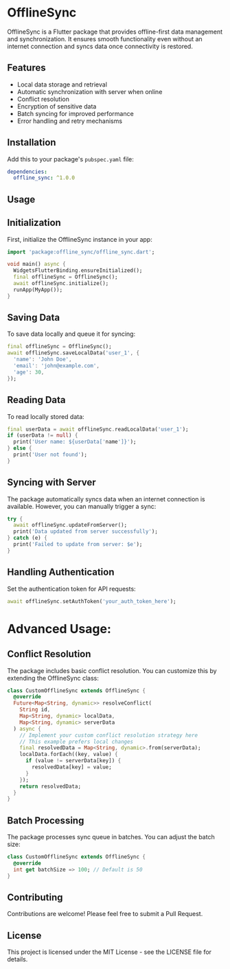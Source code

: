 # OfflineSync

OfflineSync is a Flutter package that provides offline-first data management and synchronization. It ensures smooth functionality even without an internet connection and syncs data once connectivity is restored.

## Features

- Local data storage and retrieval
- Automatic synchronization with server when online
- Conflict resolution
- Encryption of sensitive data
- Batch syncing for improved performance
- Error handling and retry mechanisms

## Installation

Add this to your package's `pubspec.yaml` file:

```yaml
dependencies:
  offline_sync: ^1.0.0
```

## Usage

## Initialization
First, initialize the OfflineSync instance in your app:

```dart
import 'package:offline_sync/offline_sync.dart';

void main() async {
  WidgetsFlutterBinding.ensureInitialized();
  final offlineSync = OfflineSync();
  await offlineSync.initialize();
  runApp(MyApp());
}
```

## Saving Data
To save data locally and queue it for syncing:
```dart
final offlineSync = OfflineSync();
await offlineSync.saveLocalData('user_1', {
  'name': 'John Doe',
  'email': 'john@example.com',
  'age': 30,
});
```

## Reading Data
To read locally stored data:
```dart
final userData = await offlineSync.readLocalData('user_1');
if (userData != null) {
  print('User name: ${userData['name']}');
} else {
  print('User not found');
}
```

## Syncing with Server
The package automatically syncs data when an internet connection is available. However, you can manually trigger a sync:

```dart
try {
  await offlineSync.updateFromServer();
  print('Data updated from server successfully');
} catch (e) {
  print('Failed to update from server: $e');
}
```

## Handling Authentication
Set the authentication token for API requests:

```dart
await offlineSync.setAuthToken('your_auth_token_here');
```

# Advanced Usage:
## Conflict Resolution
The package includes basic conflict resolution. You can customize this by extending the OfflineSync class:

```dart
class CustomOfflineSync extends OfflineSync {
  @override
  Future<Map<String, dynamic>> resolveConflict(
    String id, 
    Map<String, dynamic> localData, 
    Map<String, dynamic> serverData
  ) async {
    // Implement your custom conflict resolution strategy here
    // This example prefers local changes
    final resolvedData = Map<String, dynamic>.from(serverData);
    localData.forEach((key, value) {
      if (value != serverData[key]) {
        resolvedData[key] = value;
      }
    });
    return resolvedData;
  }
}
```

## Batch Processing
The package processes sync queue in batches. You can adjust the batch size:

```dart
class CustomOfflineSync extends OfflineSync {
  @override
  int get batchSize => 100; // Default is 50
}
```

## Contributing
Contributions are welcome! Please feel free to submit a Pull Request.


## License
This project is licensed under the MIT License - see the LICENSE file for details.

